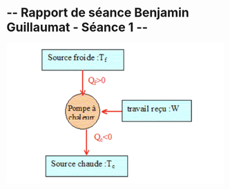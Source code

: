 # -- Rapport de séance Benjamin Guillaumat - Séance 1 -- #

![L'image](../Images/image1.png "Title")
